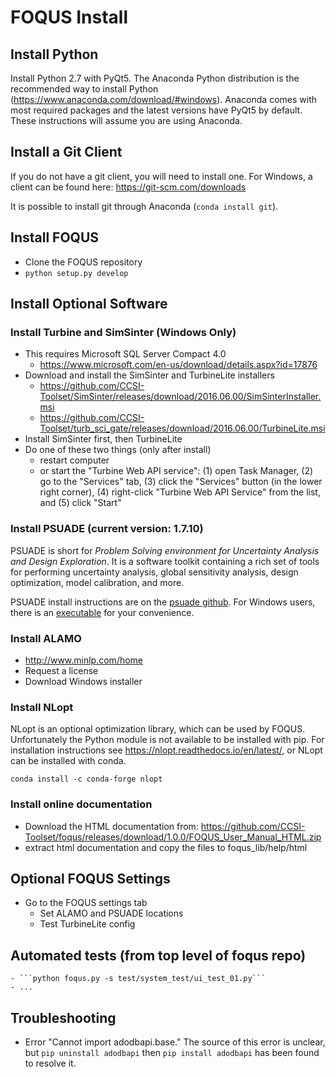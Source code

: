# FOQUS Install

## Install Python

Install Python 2.7 with PyQt5.  The Anaconda Python distribution is the recommended way to install Python (https://www.anaconda.com/download/#windows). Anaconda comes with most required packages and the latest versions
have PyQt5 by default. These instructions will assume you are using Anaconda.

## Install a Git Client

If you do not have a git client, you will need to install one.  For Windows, a client can be found here: https://git-scm.com/downloads

It is possible to install git through Anaconda (```conda install git```).

## Install FOQUS

* Clone the FOQUS repository
* ``python setup.py develop``

## Install Optional Software

### Install Turbine and SimSinter (Windows Only)
* This requires Microsoft SQL Server Compact 4.0
    * https://www.microsoft.com/en-us/download/details.aspx?id=17876
* Download and install the SimSinter and TurbineLite installers
    * https://github.com/CCSI-Toolset/SimSinter/releases/download/2016.06.00/SimSinterInstaller.msi
    * https://github.com/CCSI-Toolset/turb_sci_gate/releases/download/2016.06.00/TurbineLite.msi
* Install SimSinter first, then TurbineLite
* Do one of these two things (only after install)
    * restart computer
    * or start the "Turbine Web API service": (1) open Task Manager, (2) go to the "Services" tab, (3) click the "Services" button (in the lower right corner), (4) right-click "Turbine Web API Service" from the list, and (5) click "Start" 

### Install PSUADE (current version: 1.7.10)

PSUADE is short for *Problem Solving environment for Uncertainty Analysis and Design Exploration*. It is a software toolkit containing a rich set of tools for performing uncertainty analysis, global sensitivity analysis, design optimization, model calibration, and more.

PSUADE install instructions are on the [psuade github](https://github.com/LLNL/psuade). For Windows users, there is an [executable](https://github.com/LLNL/psuade/releases) for your convenience.

### Install ALAMO
- http://www.minlp.com/home
- Request a license
- Download Windows installer

### Install NLopt

NLopt is an optional optimization library, which can be used by FOQUS. Unfortunately
the Python module is not available to be installed with pip. For installation
instructions see https://nlopt.readthedocs.io/en/latest/, or NLopt can be installed with conda.

```conda install -c conda-forge nlopt```

### Install online documentation

* Download the HTML documentation from:
 https://github.com/CCSI-Toolset/foqus/releases/download/1.0.0/FOQUS_User_Manual_HTML.zip
* extract html documentation and copy the files to foqus_lib/help/html

## Optional FOQUS Settings
* Go to the FOQUS settings tab
  - Set ALAMO and PSUADE locations
  - Test TurbineLite config

## Automated tests (from top level of foqus repo)
	- ```python foqus.py -s test/system_test/ui_test_01.py```
	- ...

## Troubleshooting

* Error "Cannot import adodbapi.base." The source of this error is unclear, but
```pip uninstall adodbapi``` then ```pip install adodbapi``` has been found to
resolve it.
